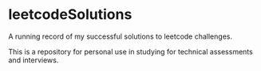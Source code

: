 # leetcodeSolutions
A running record of my successful solutions to leetcode challenges.

This is a repository for personal use in studying for technical assessments and interviews.